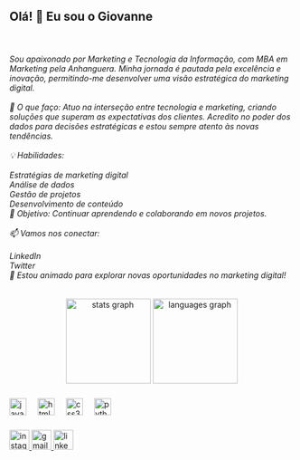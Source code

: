<h2 align="left">Olá! 👋 Eu sou o Giovanne</h2><br><h6>Sou apaixonado por Marketing e Tecnologia da Informação, com MBA em Marketing pela Anhanguera. Minha jornada é pautada pela excelência e inovação, permitindo-me desenvolver uma visão estratégica do marketing digital.<br><br>🌟 O que faço: Atuo na interseção entre tecnologia e marketing, criando soluções que superam as expectativas dos clientes. Acredito no poder dos dados para decisões estratégicas e estou sempre atento às novas tendências.<br><br>💡 Habilidades:<br><br>Estratégias de marketing digital<br>Análise de dados<br>Gestão de projetos<br>Desenvolvimento de conteúdo<br>🎯 Objetivo: Continuar aprendendo e colaborando em novos projetos.<br><br>📫 Vamos nos conectar:<br><br>LinkedIn<br>Twitter<br>🌱 Estou animado para explorar novas oportunidades no marketing digital!</h6>

###

<div align="center">
  <img src="https://github-readme-stats.vercel.app/api?username=giovazz&hide_title=false&hide_rank=false&show_icons=true&include_all_commits=true&count_private=true&disable_animations=false&theme=dracula&locale=en&hide_border=false" height="150" alt="stats graph"  />
  <img src="https://github-readme-stats.vercel.app/api/top-langs?username=giovazz&locale=en&hide_title=false&layout=compact&card_width=320&langs_count=5&theme=dracula&hide_border=false" height="150" alt="languages graph"  />
</div>

###

<div align="left">
  <img src="https://cdn.jsdelivr.net/gh/devicons/devicon/icons/javascript/javascript-original.svg" height="30" alt="javascript logo"  />
  <img width="12" />
  <img src="https://cdn.jsdelivr.net/gh/devicons/devicon/icons/html5/html5-original.svg" height="30" alt="html5 logo"  />
  <img width="12" />
  <img src="https://cdn.jsdelivr.net/gh/devicons/devicon/icons/css3/css3-original.svg" height="30" alt="css3 logo"  />
  <img width="12" />
  <img src="https://cdn.jsdelivr.net/gh/devicons/devicon/icons/python/python-original.svg" height="30" alt="python logo"  />
</div>

###

<div align="left">
  <a href="https://www.instagram.com/0lli.veira/" target="_blank">
    <img src="https://img.shields.io/static/v1?message=Instagram&logo=instagram&label=&color=E4405F&logoColor=white&labelColor=&style=for-the-badge" height="35" alt="instagram logo"  />
  </a>
  <a href="giovanne.olliveiras2gmail.com" target="_blank">
    <img src="https://img.shields.io/static/v1?message=Gmail&logo=gmail&label=&color=D14836&logoColor=white&labelColor=&style=for-the-badge" height="35" alt="gmail logo"  />
  </a>
  <a href="https://br.linkedin.com/in/giovanne-oliveira-095a88188" target="_blank">
    <img src="https://img.shields.io/static/v1?message=LinkedIn&logo=linkedin&label=&color=0077B5&logoColor=white&labelColor=&style=for-the-badge" height="35" alt="linkedin logo"  />
  </a>
</div>

###

<br clear="both">

